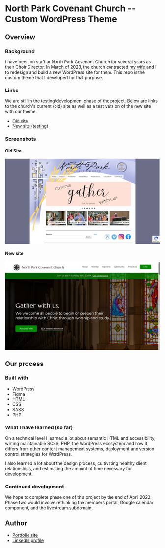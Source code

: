# North Park Covenant Church -- Custom WordPress Theme

## Overview

### Background

I have been on staff at North Park Covenant Church for several years as their Choir Director. In March of 2023, the church contracted [my wife](https://victoriagerman.com) and I to redesign and build a new WordPress site for them. This repo is the custom theme that I developed for that purpose. 

### Links

We are still in the testing/development phase of the project. Below are links to the church's current (old) site as well as a test version of the new site with our theme.

- [Old site](https://npcovenant.org)
- [New site (testing)](http://npcovenant.kodadesigns.net)

### Screenshots

#### Old Site
![](./images/screenshot_old.jpg)

#### New site
![](./images/screenshot_new.jpg)

## Our process

### Built with

- WordPress
- Figma
- HTML
- CSS
- SASS
- PHP

### What I have learned (so far)

On a technical level I learned a lot about semantic HTML and accessibility, writing maintainable SCSS, PHP, the WordPress ecosystem and how it differs from other content management systems, deployment and version control strategies for WordPress.

I also learned a lot about the design process, cultivating healthy client relationships, and estimating the amount of time necessary for development.

### Continued development

We hope to complete phase one of this project by the end of April 2023. Phase two would involve rethinking the members portal, Google calendar component, and the livestream subdomain.

## Author

- [Portfolio site](https://www.dominicgerman.com)
- [LinkedIn profile](https://www.linkedin.com/in/dominic-german/)

